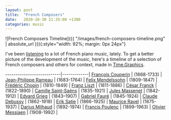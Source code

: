 ```yaml
---
layout: post
title:  "French Composers"
date:   2020-10-30 21:35:00 +1300
categories: music
---
```


![French Composers Timeline]({{ "/images/french-composers-timeline.png" | absolute_url }}){:style="width: 92%; margin: 0px 24px"}

I've been [listening][1001] to a lot of French piano music, lately. To get a better picture of the development of the music, here's a timeline of a selection of French composers and others for context, made in [Time.Graphics](https://time.graphics/editor/433649).

---------------------------|-------------|
 [François Couperin][1]    | (1668-1733) |
 [Jean-Philippe Rameau][2] | (1683-1764) |
 [Felix Mendelssohn][3]    | (1809-1847) |
 [Frédéric Chopin][4]      | (1810-1849) |
 [Franz Liszt][15]         | (1811-1886) |
 [César Franck][5]         | (1822-1890) |
 [Camille Saint-Saëns][6]  | (1835-1921) |
 [Jules Massenet][7]       | (1842-1912) |
 [Edvard Grieg][15]        | (1843–1907) |
 [Gabriel Fauré][8]        | (1845-1924) |
 [Claude Debussy][9]       | (1862-1918) |
 [Erik Satie][10]          | (1866-1925) |
 [Maurice Ravel][11]       | (1875-1937) |
 [Darius Milhaud][12]      | (1892-1974) |
 [Francis Poulenc][13]     | (1899-1963) |
 [Olivier Messiaen][14]    | (1908-1992) |

[1]: https://en.wikipedia.org/wiki/Fran%C3%A7ois_Couperin
[2]: https://en.wikipedia.org/wiki/Jean-Philippe_Rameau
[3]: https://en.wikipedia.org/wiki/Felix_Mendelssohn
[4]: https://en.wikipedia.org/wiki/Fr%C3%A9d%C3%A9ric_Chopin
[5]: https://en.wikipedia.org/wiki/C%C3%A9sar_Franck
[6]: https://en.wikipedia.org/wiki/Camille_Saint-Sa%C3%ABns
[7]: https://en.wikipedia.org/wiki/Jules_Massenet
[8]: https://en.wikipedia.org/wiki/Gabriel_Faur%C3%A9
[9]: https://en.wikipedia.org/wiki/Claude_Debussy
[10]: https://en.wikipedia.org/wiki/Erik_Satie
[11]: https://en.wikipedia.org/wiki/Maurice_Ravel
[12]: https://en.wikipedia.org/wiki/Darius_Milhaud
[13]: https://en.wikipedia.org/wiki/Francis_Poulenc
[14]: https://en.wikipedia.org/wiki/Olivier_Messiaen
[15]: https://en.wikipedia.org/wiki/Edvard_Grieg

[1001]: https://www.last.fm/user/cbare/library/artists?from=2020-04-01&rangetype=9month
